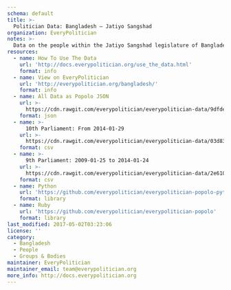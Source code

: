 ```yaml
---
schema: default
title: >-
  Politician Data: Bangladesh — Jatiyo Sangshad
organization: EveryPolitician
notes: >-
  Data on the people within the Jatiyo Sangshad legislature of Bangladesh.
resources:
  - name: How To Use The Data
    url: 'http://docs.everypolitician.org/use_the_data.html'
    format: info
  - name: View on EveryPolitician
    url: 'http://everypolitician.org/bangladesh/'
    format: info
  - name: All Data as Popolo JSON
    url: >-
      https://cdn.rawgit.com/everypolitician/everypolitician-data/9dfde6db26b8ab357de5244f9692d6117e2754f1/data/Bangladesh/House/ep-popolo-v1.0.json
    format: json
  - name: >-
      10th Parliament: From 2014-01-29
    url: >-
      https://cdn.rawgit.com/everypolitician/everypolitician-data/03d8384d487f2430ba42a02fd52ab7ab094635ba/data/Bangladesh/House/term-10.csv
    format: csv
  - name: >-
      9th Parliament: 2009-01-25 to 2014-01-24
    url: >-
      https://cdn.rawgit.com/everypolitician/everypolitician-data/2e610b1cbd69d99c3f01e05a11698971d19c43f2/data/Bangladesh/House/term-9.csv
    format: csv
  - name: Python
    url: 'https://github.com/everypolitician/everypolitician-popolo-python'
    format: library
  - name: Ruby
    url: 'https://github.com/everypolitician/everypolitician-popolo'
    format: library
last_modified: 2017-05-02T03:23:06
license: ''
category:
  - Bangladesh
  - People
  - Groups & Bodies
maintainer: EveryPolitician
maintainer_email: team@everypolitician.org
more_info: http://docs.everypolitician.org
---
```

